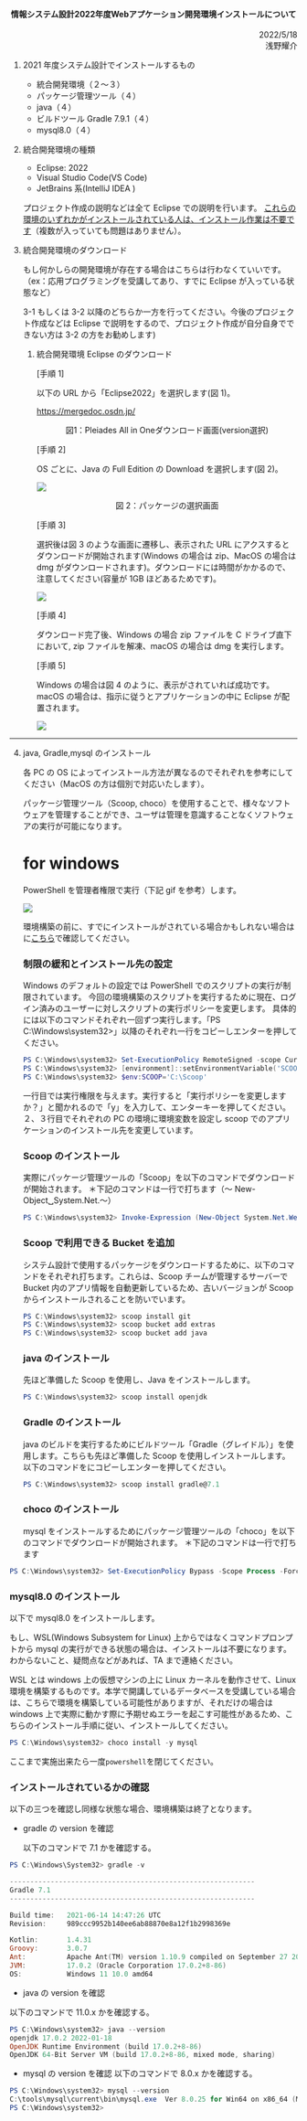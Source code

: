 <div align="center">
    <h4>情報システム設計2022年度Webアプケーション開発環境インストールについて</h4>
</div>

<div align="right">
    2022/5/18<br>
    浅野耀介
</div>

1. 2021 年度システム設計でインストールするもの

   - 統合開発環境（２～３）
   - パッケージ管理ツール（４）
   - java（４）
   - ビルドツール Gradle 7.9.1（４）<!-- TODO versionを確認 -->
   - mysql8.0（４）

2. 統合開発環境の種類

   - Eclipse: 2022
   - Visual Studio Code(VS Code)
   - JetBrains 系(IntelliJ IDEA )

   プロジェクト作成の説明などは全て Eclipse での説明を行います。
   <u>これらの環境のいずれかがインストールされている人は、インストール作業は不要です</u>（複数が入っていても問題はありません）。

3. 統合開発環境のダウンロード

   もし何かしらの開発環境が存在する場合はこちらは行わなくていいです。（ex：応用プログラミングを受講してあり、すでに Eclipse が入っている状態など）

   3-1 もしくは 3-2 以降のどちらか一方を行ってください。今後のプロジェクト作成などは Eclipse で説明をするので、プロジェクト作成が自分自身でできない方は 3-2 の方をお勧めします)

   1. 統合開発環境 Eclipse のダウンロード

      [手順 1]

      以下の URL から「Eclipse2022」を選択します(図 1)。

      https://mergedoc.osdn.jp/

      <!-- ![](https://raw.githubusercontent.com/HazeyamaLab/system-design/master/docs/2021/images/eclipse1.png) -->
      <!-- TODO画像差し替え -->
      <div align="center">図1：Pleiades All in Oneダウンロード画面(version選択)</div>

      [手順 2]

      OS ごとに、Java の Full Edition の Download を選択します(図 2)。

      <!-- TODO 画像差し替え2 -->

      ![](https://raw.githubusercontent.com/HazeyamaLab/system-design/master/docs/2021/images/eclipse2.png)
      <div align="center">図 2：パッケージの選択画面</div>

      [手順 3]

      選択後は図 3 のような画面に遷移し、表示された URL にアクスするとダウンロードが開始されます(Windows の場合は zip、MacOS の場合は dmg がダウンロードされます)。ダウンロードには時間がかかるので、注意してください(容量が 1GB ほどあるためです)。

      <!-- TODO 画像差し替え3 -->

      ![](https://raw.githubusercontent.com/HazeyamaLab/system-design/master/docs/2021/images/eclipse3.png)

      [手順 4]

      ダウンロード完了後、Windows の場合 zip ファイルを C ドライブ直下において, zip ファイルを解凍、macOS の場合は dmg を実行します。

      [手順 5]

      Windows の場合は図 4 のように、表示がされていれば成功です。macOS の場合は、指示に従うとアプリケーションの中に Eclipse が配置されます。

      ![](https://raw.githubusercontent.com/HazeyamaLab/system-design/master/docs/2021/images/windows_file.png)

---

4. java, Gradle,mysql のインストール

   各 PC の OS によってインストール方法が異なるのでそれぞれを参考にしてください（MacOS の方は個別で対応いたします）。

   パッケージ管理ツール（Scoop, choco）を使用することで、様々なソフトウェアを管理することができ、ユーザは管理を意識することなくソフトウェアの実行が可能になります。

   # for windows

   PowerShell を管理者権限で実行（下記 gif を参考）します。

   ![](https://raw.githubusercontent.com/HazeyamaLab/setup/master/windows/windows.gif)

   環境構築の前に、すでにインストールがされている場合かもしれない場合はに[こちら](#インストールされているかの確認)で確認してください。

   ### 制限の緩和とインストール先の設定

   Windows のデフォルトの設定では PowerShell でのスクリプトの実行が制限されています。
   今回の環境構築のスクリプトを実行するために現在、ログイン済みのユーザーに対しスクリプトの実行ポリシーを変更します。
   具体的には以下のコマンドそれぞれ一回ずつ実行します。「PS C:\Windows\system32>」以降のそれぞれ一行をコピーしエンターを押してください。

   ```powershell
   PS C:\Windows\system32> Set-ExecutionPolicy RemoteSigned -scope CurrentUser
   PS C:\Windows\system32> [environment]::setEnvironmentVariable('SCOOP','C:\Scoop','User')
   PS C:\Windows\system32> $env:SCOOP='C:\Scoop'
   ```

   一行目では実行権限を与えます。実行すると「実行ポリシーを変更しますか？」と聞かれるので「y」を入力して、エンターキーを押してください。
   ２、３行目でそれぞれの PC の環境に環境変数を設定し scoop でのアプリケーションのインストール先を変更しています。

   ### Scoop のインストール

   実際にパッケージ管理ツールの「Scoop」を以下のコマンドでダウンロードが開始されます。
   ＊下記のコマンドは一行で打ちます（～ New-Object␣System.Net.～）

   ```powershell
   PS C:\Windows\system32> Invoke-Expression (New-Object System.Net.WebClient).DownloadString('https://get.scoop.sh')
   ```

   ### Scoop で利用できる Bucket を追加

   システム設計で使用するパッケージをダウンロードするために、以下のコマンドをそれぞれ打ちます。これらは、Scoop チームが管理するサーバーで Bucket 内のアプリ情報を自動更新しているため、古いバージョンが Scoop からインストールされることを防いでいます。

   ```powershell
   PS C:\Windows\system32> scoop install git
   PS C:\Windows\system32> scoop bucket add extras
   PS C:\Windows\system32> scoop bucket add java
   ```

   ### java のインストール

   先ほど準備した Scoop を使用し、Java をインストールします。

   ```powershell
   PS C:\Windows\system32> scoop install openjdk
   ```

   ### Gradle のインストール

   java のビルドを実行するためにビルドツール「Gradle（グレイドル）」を使用します。こちらも先ほど準備した Scoop を使用しインストールします。以下のコマンドをにコピーしエンターを押してください。

   ```powershell
   PS C:\Windows\system32> scoop install gradle@7.1
   ```

   ### choco のインストール

   mysql をインストールするためにパッケージ管理ツールの「choco」を以下のコマンドでダウンロードが開始されます。
   ＊下記のコマンドは一行で打ちます

```powershell
PS C:\Windows\system32> Set-ExecutionPolicy Bypass -Scope Process -Force;[System.Net.ServicePointManager]::SecurityProtocol = [System.Net.ServicePointManager]::SecurityProtocol -bor 3072; Invoke-Expression ((New-Object System.Net.WebClient).DownloadString('https://chocolatey.org/install.ps1'))
```

### mysql8.0 のインストール

以下で mysql8.0 をインストールします。

もし、WSL(Windows Subsystem for Linux) 上からではなくコマンドプロンプトから mysql の実行ができる状態の場合は、インストールは不要になります。わからないこと、疑問点などがあれば、TA まで連絡ください。

WSL とは windows 上の仮想マシンの上に Linux カーネルを動作させて、Linux 環境を構築するものです。本学で開講しているデータベースを受講している場合は、こちらで環境を構築している可能性がありますが、それだけの場合は windows 上で実際に動かす際に予期せぬエラーを起こす可能性があるため、こちらのインストール手順に従い、インストールしてください。

```powershell
PS C:\Windows\system32> choco install -y mysql
```

ここまで実施出来たら一度`powershell`を閉じてください。

### インストールされているかの確認

以下の三つを確認し同様な状態な場合、環境構築は終了となります。

- gradle の version を確認

  以下のコマンドで 7.1 かを確認する。

```powershell
PS C:\Windows\System32> gradle -v

------------------------------------------------------------
Gradle 7.1
------------------------------------------------------------

Build time:   2021-06-14 14:47:26 UTC
Revision:     989ccc9952b140ee6ab88870e8a12f1b2998369e

Kotlin:       1.4.31
Groovy:       3.0.7
Ant:          Apache Ant(TM) version 1.10.9 compiled on September 27 2020
JVM:          17.0.2 (Oracle Corporation 17.0.2+8-86)
OS:           Windows 11 10.0 amd64
```

- java の version を確認

以下のコマンドで 11.0.x かを確認する。

```powershell
PS C:\Windows\system32> java --version
openjdk 17.0.2 2022-01-18
OpenJDK Runtime Environment (build 17.0.2+8-86)
OpenJDK 64-Bit Server VM (build 17.0.2+8-86, mixed mode, sharing)
```

- mysql の version を確認
  以下のコマンドで 8.0.x かを確認する。

```powershell
PS C:\Windows\system32> mysql --version
C:\tools\mysql\current\bin\mysql.exe  Ver 8.0.25 for Win64 on x86_64 (MySQL Community Server - GPL)
PS C:\Windows\system32>
```
